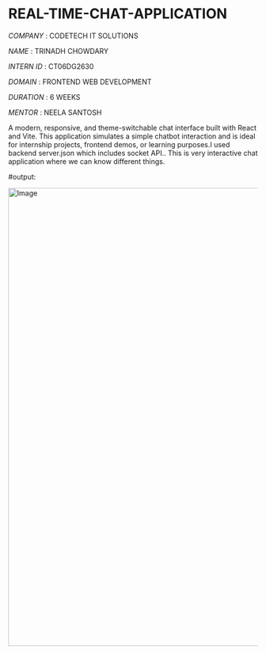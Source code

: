 # REAL-TIME-CHAT-APPLICATION

*COMPANY* : CODETECH IT SOLUTIONS

*NAME* : TRINADH CHOWDARY

*INTERN ID* : CT06DG2630

*DOMAIN* : FRONTEND WEB DEVELOPMENT

*DURATION* : 6 WEEKS

*MENTOR* : NEELA SANTOSH

A modern, responsive, and theme-switchable chat interface built with React and Vite. This application simulates a simple chatbot interaction and is ideal for internship projects, frontend demos, or learning purposes.I used backend server.json which includes socket API..
This is very interactive chat application where we can know different things.

#output:

<img width="1821" height="926" alt="Image" src="https://github.com/user-attachments/assets/05bd26af-18ea-4883-b968-2dba3b165b68" />
